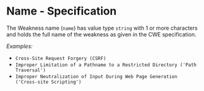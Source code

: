 # Name - Specification

The Weakness name (`name`) has value type `string` with 1 or more characters and holds the full name of the weakness as given in the CWE specification.

_Examples:_

- `Cross-Site Request Forgery (CSRF)`
- `Improper Limitation of a Pathname to a Restricted Directory ('Path Traversal')`
- `Improper Neutralization of Input During Web Page Generation ('Cross-site Scripting')`
